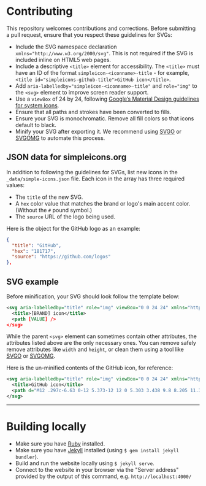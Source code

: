 # Contributing

This repository welcomes contributions and corrections. Before submitting a pull request, ensure that you respect these guidelines for SVGs:

  - Include the SVG namespace declaration `xmlns="http://www.w3.org/2000/svg"`. This is not required if the SVG is included inline on HTML5 web pages.
  - Include a descriptive `<title>` element for accessibility. The `<title>` must have an ID of the format `simpleicon-<iconname>-title` - for example, `<title id="simpleicons-github-title">GitHub icon</title>`.
  - Add `aria-labelledby="simpleicon-<iconname>-title"` and `role="img"` to the `<svg>` element to improve screen reader support.
  - Use a `viewBox` of 24 by 24, following [Google’s Material Design guidelines for system icons](https://material.io/guidelines/style/icons.html#icons-system-icons).
  - Ensure that all paths and strokes have been converted to fills.
  - Ensure your SVG is monochromatic. Remove all fill colors so that icons default to black.
  - Minify your SVG after exporting it. We recommend using [SVGO](https://github.com/svg/svgo) or [SVGOMG](https://jakearchibald.github.io/svgomg/) to automate this process.

## JSON data for simpleicons.org

In addition to following the guidelines for SVGs, list new icons in the `_data/simple-icons.json` file. Each icon in the array has three required values:

  - The `title` of the new SVG.
  - A `hex` color value that matches the brand or logo's main accent color. (Without the `#` pound symbol.)
  - The `source` URL of the logo being used.

Here is the object for the GitHub logo as an example:

```json
{
  "title": "GitHub",
  "hex": "181717",
  "source": "https://github.com/logos"
},
```

## SVG example

Before minification, your SVG should look follow the template below:

```svg
<svg aria-labelledby="title" role="img" viewBox="0 0 24 24" xmlns="http://www.w3.org/2000/svg">
  <title>[BRAND] icon</title>
  <path [VALUE] />
</svg>
```

While the parent `<svg>` element can sometimes contain other attributes, the attributes listed above are the only necessary ones. You can remove safely remove attributes like `width` and `height`, or clean them using a tool like [SVGO](https://github.com/svg/svgo) or [SVGOMG](https://jakearchibald.github.io/svgomg/).

Here is the un-minified contents of the GitHub icon, for reference:

```svg
<svg aria-labelledby="title" role="img" viewBox="0 0 24 24" xmlns="http://www.w3.org/2000/svg" fill-rule="evenodd" clip-rule="evenodd" stroke-linejoin="round" stroke-miterlimit="1.414">
  <title>GitHub icon</title>
  <path d="M12 .297c-6.63 0-12 5.373-12 12 0 5.303 3.438 9.8 8.205 11.385.6.113.82-.258.82-.577 0-.285-.01-1.04-.015-2.04-3.338.724-4.042-1.61-4.042-1.61C4.422 18.07 3.633 17.7 3.633 17.7c-1.087-.744.084-.729.084-.729 1.205.084 1.838 1.236 1.838 1.236 1.07 1.835 2.809 1.305 3.495.998.108-.776.417-1.305.76-1.605-2.665-.3-5.466-1.332-5.466-5.93 0-1.31.465-2.38 1.235-3.22-.135-.303-.54-1.523.105-3.176 0 0 1.005-.322 3.3 1.23.96-.267 1.98-.399 3-.405 1.02.006 2.04.138 3 .405 2.28-1.552 3.285-1.23 3.285-1.23.645 1.653.24 2.873.12 3.176.765.84 1.23 1.91 1.23 3.22 0 4.61-2.805 5.625-5.475 5.92.42.36.81 1.096.81 2.22 0 1.606-.015 2.896-.015 3.286 0 .315.21.69.825.57C20.565 22.092 24 17.592 24 12.297c0-6.627-5.373-12-12-12"/>
</svg>
```

* * *

# Building locally

- Make sure you have [Ruby](https://www.ruby-lang.org/en/downloads/) installed.
- Make sure you have [Jekyll](https://jekyllrb.com/) installed (using `$ gem install jekyll bundler`).
- Build and run the website locally using `$ jekyll serve`.
- Connect to the website in your browser via the "Server address" provided by the output of this command, e.g. `http://localhost:4000/`
